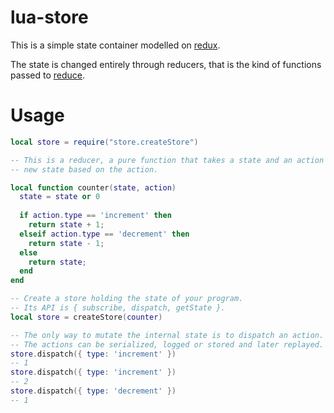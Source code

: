 # lua-store
This is a simple state container modelled on [redux](https://github.com/rackt/redux).

The state is changed entirely through reducers, that is the kind of functions passed to [reduce](http://mirven.github.io/underscore.lua/#reduce).

# Usage


```lua
local store = require("store.createStore")

-- This is a reducer, a pure function that takes a state and an action and returns a
-- new state based on the action.

local function counter(state, action)
  state = state or 0
  
  if action.type == 'increment' then
	return state + 1;
  elseif action.type == 'decrement' then
	return state - 1;
  else
	return state;
  end
end

-- Create a store holding the state of your program.
-- Its API is { subscribe, dispatch, getState }.
local store = createStore(counter)

-- The only way to mutate the internal state is to dispatch an action.
-- The actions can be serialized, logged or stored and later replayed.
store.dispatch({ type: 'increment' })
-- 1
store.dispatch({ type: 'increment' })
-- 2
store.dispatch({ type: 'decrement' })
-- 1
```


